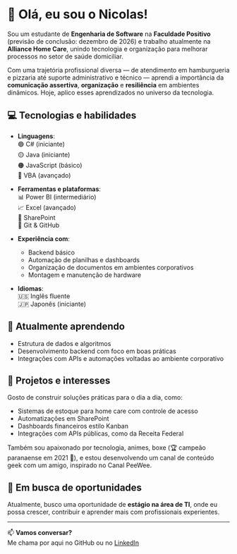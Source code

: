 # 👋 Olá, eu sou o Nicolas!

Sou um estudante de **Engenharia de Software** na **Faculdade Positivo** (previsão de conclusão: dezembro de 2026) e trabalho atualmente na **Alliance Home Care**, unindo tecnologia e organização para melhorar processos no setor de saúde domiciliar.

Com uma trajetória profissional diversa — de atendimento em hamburgueria e pizzaria até suporte administrativo e técnico — aprendi a importância da **comunicação assertiva**, **organização** e **resiliência** em ambientes dinâmicos. Hoje, aplico esses aprendizados no universo da tecnologia.

## 💻 Tecnologias e habilidades

- **Linguagens**:  
  🟢 C# (iniciante)  
  🟡 Java (iniciante)  
  🟠 JavaScript (básico)  
  🔵 VBA (avançado)

- **Ferramentas e plataformas**:  
  📊 Power BI (intermediário)  
  📈 Excel (avançado)  
  🧩 SharePoint  
  🧰 Git & GitHub  

- **Experiência com**:  
  - Backend básico  
  - Automação de planilhas e dashboards  
  - Organização de documentos em ambientes corporativos  
  - Montagem e manutenção de hardware

- **Idiomas**:  
  🇺🇸 Inglês fluente  
  🇯🇵 Japonês (iniciante)

## 🌱 Atualmente aprendendo

- Estrutura de dados e algoritmos  
- Desenvolvimento backend com foco em boas práticas  
- Integrações com APIs e automações voltadas ao ambiente corporativo  

## 🧠 Projetos e interesses

Gosto de construir soluções práticas para o dia a dia, como:

- Sistemas de estoque para home care com controle de acesso
- Automatizações em SharePoint
- Dashboards financeiros estilo Kanban
- Integrações com APIs públicas, como da Receita Federal

Também sou apaixonado por tecnologia, animes, boxe (🏆 campeão paranaense em 2021 🥊), e estou desenvolvendo um canal de conteúdo geek com um amigo, inspirado no Canal PeeWee.

## 🚀 Em busca de oportunidades

Atualmente, busco uma oportunidade de **estágio na área de TI**, onde eu possa crescer, contribuir e aprender mais com profissionais experientes.

---

📫 **Vamos conversar?**  
Me chama por aqui no GitHub ou no [LinkedIn](https://www.linkedin.com/in/nicolas-teixeira-jeremias-a261b0275/)
